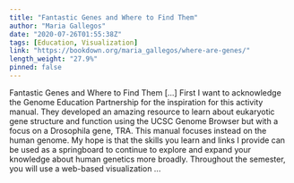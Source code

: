 ```yaml
---
title: "Fantastic Genes and Where to Find Them"
author: "Maria Gallegos"
date: "2020-07-26T01:55:38Z"
tags: [Education, Visualization]
link: "https://bookdown.org/maria_gallegos/where-are-genes/"
length_weight: "27.9%"
pinned: false
---
```


Fantastic Genes and Where to Find Them [...] First I want to acknowledge the Genome Education Partnership for the inspiration for this activity manual. They developed an amazing resource to learn about eukaryotic gene structure and function using the UCSC Genome Browser but with a focus on a Drosophila gene, TRA. This manual focuses instead on the human genome. My hope is that the skills you learn and links I provide can be used as a springboard to continue to explore and expand your knowledge about human genetics more broadly. Throughout the semester, you will use a web-based visualization ...
